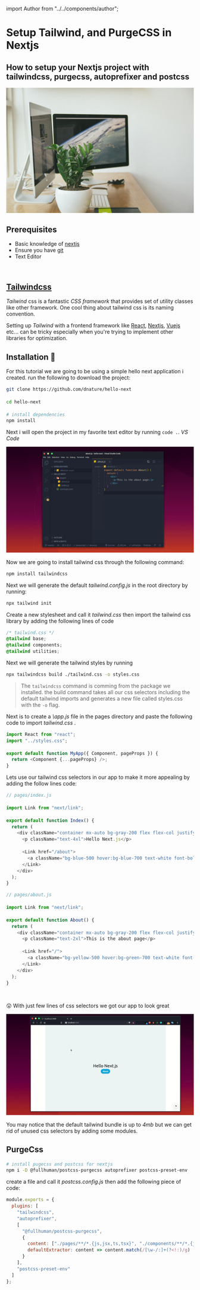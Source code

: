import Author from "../../components/author";

# Setup Tailwind, and PurgeCSS in Nextjs

<Author/>

## How to setup your Nextjs project with tailwindcss, purgecss, autoprefixer and postcss

![how-to-setup-tailwind-purgecss-and-nextjs](/images/blog/how-to-setup-tailwind-purgecss-and-nextjs/how-to-setup-tailwind-purgecss-and-nextjs.jpg)

## Prerequisites

- Basic knowledge of [nextjs](https://nextjs.org)
- Ensure you have [git](https://git-scm.com)
- Text Editor

<br/>

## [Tailwindcss](https://tailwindcss.com/)

_Tailwind_ css is a fantastic _CSS framework_ that provides set of utility classes like other framework.
One cool thing about tailwind css is its naming convention.

Setting up _Tailwind_ with a frontend framework like [React](https://reactjs.org), [Nextjs](https://nextjs.org), [Vuejs](https://vuejs.org) etc... can be tricky especially when you're trying to implement other libraries for optimization.

## Installation 👣

For this tutorial we are going to be using a simple hello next application i created. run the following to download the project:

```bash
git clone https://github.com/dnature/hello-next

cd hello-next

# install dependencies
npm install
```

Next i will open the project in my favorite text editor by running `code .`. _VS Code_

![Hello next](/images/blog/how-to-setup-tailwind-purgecss-and-nextjs/hello-next.png)

Now we are going to install tailwind css through the following command:

```bash
npm install tailwindcss
```

Next we will generate the default _tailwind.config.js_ in the root directory by running:

```bash
npx tailwind init
```

Create a new stylesheet and call it _tailwind.css_ then import the tailwind css library by adding the following lines of code

```css
/* tailwind.css */
@tailwind base;
@tailwind components;
@tailwind utilities;
```

Next we will generate the tailwind styles by running

```bash
npx tailwindcss build ./tailwind.css -o styles.css
```

> The `tailwindcss` command is comming from the package we installed. the build command takes all our css selectors including the default tailwind imports and generates a new file called styles.css with the `-o` flag.

Next is to create a _\app.js_ file in the pages directory and paste the following code to import _tailwind.css_ .

```js
import React from "react";
import "../styles.css";

export default function MyApp({ Component, pageProps }) {
  return <Component {...pageProps} />;
}
```

Lets use our tailwind css selectors in our app to make it more appealing by adding the follow lines code:

```js
// pages/index.js

import Link from "next/link";

export default function Index() {
  return (
    <div className="container mx-auto bg-gray-200 flex flex-col justify-center items-center h-screen">
      <p className="text-4xl">Hello Next.js</p>

      <Link href="/about">
        <a className="bg-blue-500 hover:bg-blue-700 text-white font-bold py-2 px-4 rounded-full">About</a>
      </Link>
    </div>
  );
}
```

```js
// pages/about.js

import Link from "next/link";

export default function About() {
  return (
    <div className="container mx-auto bg-gray-200 flex flex-col justify-center items-center h-screen">
      <p className="text-2xl">This is the about page</p>

      <Link href="/">
        <a className="bg-yellow-500 hover:bg-green-700 text-white font-bold py-2 px-4 rounded-full">Home</a>
      </Link>
    </div>
  );
}
```

<br/>

<span className="text-4xl">😲</span> With just few lines of css selectors we got our app to look great

![example gif](/images/blog/how-to-setup-tailwind-purgecss-and-nextjs/tailwind-next.gif)

You may notice that the default tailwind bundle is up to _4mb_ but we can get rid of unused css selectors by adding some modules.

## PurgeCss

```bash
# install pugecss and postcss for nextjs
npm i -D @fullhuman/postcss-purgecss autoprefixer postcss-preset-env
```

create a file and call it _postcss.config.js_ then add the following piece of code:

```js
module.exports = {
  plugins: [
    "tailwindcss",
    "autoprefixer",
    [
      "@fullhuman/postcss-purgecss",
      {
        content: ["./pages/**/*.{js,jsx,ts,tsx}", "./components/**/*.{js,jsx,ts,tsx}"],
        defaultExtractor: content => content.match(/[\w-/:]+(?<!:)/g) || []
      }
    ],
    "postcss-preset-env"
  ]
};
```
